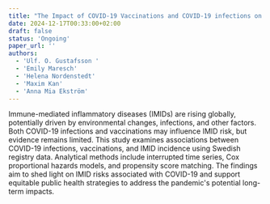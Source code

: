 ```yaml
---
title: "The Impact of COVID-19 Vaccinations and COVID-19 infections on Immune-Mediated Inflammatory Diseases in Sweden"
date: 2024-12-17T00:33:00+02:00
draft: false
status: 'Ongoing'
paper_url: ''
authors:
  - 'Ulf. O. Gustafsson '
  - 'Emily Maresch'
  - 'Helena Nordenstedt'
  - 'Maxim Kan'
  - 'Anna Mia Ekström'
---
```


Immune-mediated inflammatory diseases (IMIDs) are rising globally, potentially driven by environmental changes, infections, and other factors. Both COVID-19 infections and vaccinations may influence IMID risk, but evidence remains limited. This study examines associations between COVID-19 infections, vaccinations, and IMID incidence using Swedish registry data. Analytical methods include interrupted time series, Cox proportional hazards models, and propensity score matching. The findings aim to shed light on IMID risks associated with COVID-19 and support equitable public health strategies to address the pandemic's potential long-term impacts.
